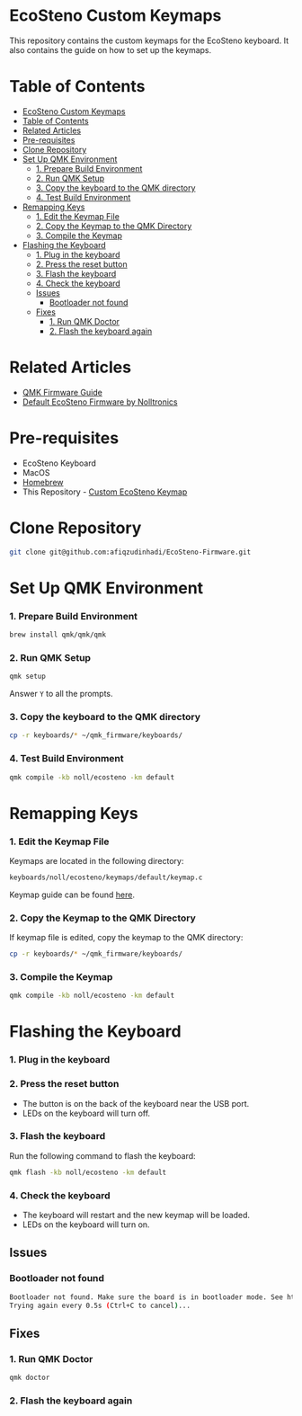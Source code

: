 # EcoSteno Custom Keymaps

This repository contains the custom keymaps for the EcoSteno keyboard. It also contains the guide on how to set up the keymaps.

# Table of Contents

- [EcoSteno Custom Keymaps](#ecosteno-custom-keymaps)
- [Table of Contents](#table-of-contents)
- [Related Articles](#related-articles)
- [Pre-requisites](#pre-requisites)
- [Clone Repository](#clone-repository)
- [Set Up QMK Environment](#set-up-qmk-environment)
    - [1. Prepare Build Environment](#1-prepare-build-environment)
    - [2. Run QMK Setup](#2-run-qmk-setup)
    - [3. Copy the keyboard to the QMK directory](#3-copy-the-keyboard-to-the-qmk-directory)
    - [4. Test Build Environment](#4-test-build-environment)
- [Remapping Keys](#remapping-keys)
    - [1. Edit the Keymap File](#1-edit-the-keymap-file)
    - [2. Copy the Keymap to the QMK Directory](#2-copy-the-keymap-to-the-qmk-directory)
    - [3. Compile the Keymap](#3-compile-the-keymap)
- [Flashing the Keyboard](#flashing-the-keyboard)
    - [1. Plug in the keyboard](#1-plug-in-the-keyboard)
    - [2. Press the reset button](#2-press-the-reset-button)
    - [3. Flash the keyboard](#3-flash-the-keyboard)
    - [4. Check the keyboard](#4-check-the-keyboard)
  - [Issues](#issues)
    - [Bootloader not found](#bootloader-not-found)
  - [Fixes](#fixes)
    - [1. Run QMK Doctor](#1-run-qmk-doctor)
    - [2. Flash the keyboard again](#2-flash-the-keyboard-again)

# Related Articles

- [QMK Firmware Guide](https://docs.qmk.fm/newbs)
- [Default EcoSteno Firmware by Nolltronics](https://github.com/nkotech/EcoSteno-Firmware)

# Pre-requisites

- EcoSteno Keyboard
- MacOS
- [Homebrew](https://brew.sh/)
- This Repository - [Custom EcoSteno Keymap](https://github.com/afiqzudinhadi/EcoSteno-Firmware)

# Clone Repository

```bash
git clone git@github.com:afiqzudinhadi/EcoSteno-Firmware.git
```

# Set Up QMK Environment

### 1. Prepare Build Environment

```bash
brew install qmk/qmk/qmk
```

### 2. Run QMK Setup

```bash
qmk setup
```

Answer `Y` to all the prompts.

### 3. Copy the keyboard to the QMK directory

```bash
cp -r keyboards/* ~/qmk_firmware/keyboards/
```

### 4. Test Build Environment

```bash
qmk compile -kb noll/ecosteno -km default
```

# Remapping Keys

### 1. Edit the Keymap File

Keymaps are located in the following directory:

```bash
keyboards/noll/ecosteno/keymaps/default/keymap.c
```

Keymap guide can be found [here](https://docs.qmk.fm/keycodes_basic).

### 2. Copy the Keymap to the QMK Directory

If keymap file is edited, copy the keymap to the QMK directory:

```bash
cp -r keyboards/* ~/qmk_firmware/keyboards/
```

### 3. Compile the Keymap

```bash
qmk compile -kb noll/ecosteno -km default
```

# Flashing the Keyboard

### 1. Plug in the keyboard

### 2. Press the reset button

- The button is on the back of the keyboard near the USB port.
- LEDs on the keyboard will turn off.

### 3. Flash the keyboard

Run the following command to flash the keyboard:

```bash
qmk flash -kb noll/ecosteno -km default
```

### 4. Check the keyboard

- The keyboard will restart and the new keymap will be loaded.
- LEDs on the keyboard will turn on.

## Issues

### Bootloader not found

```bash
Bootloader not found. Make sure the board is in bootloader mode. See https://docs.qmk.fm/#/newbs_flashing
Trying again every 0.5s (Ctrl+C to cancel)...
```

## Fixes

### 1. Run QMK Doctor

```bash
qmk doctor
```

### 2. Flash the keyboard again
